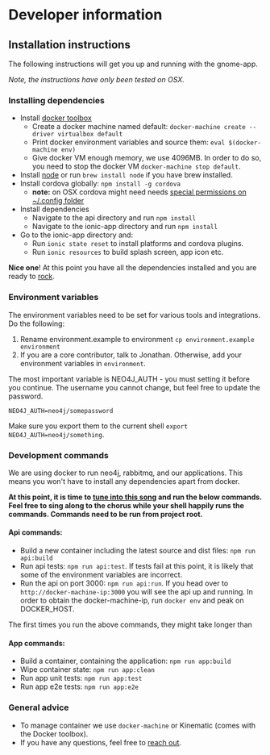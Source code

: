 # Developer information

## Installation instructions

The following instructions will get you up and running with the gnome-app.

_Note, the instructions have only been tested on OSX._ 

### Installing dependencies
* Install [docker toolbox](https://www.docker.com/products/docker-toolbox)
    * Create a docker machine named default: `docker-machine create --driver virtualbox default`
    * Print docker environment variables and source them: `eval $(docker-machine env)`
    * Give docker VM enough memory, we use 4096MB. In order to do so, you need to stop the docker VM `docker-machine stop default`.
* Install [node](https://nodejs.org/en/download/) or run `brew install node` if you have brew installed.
* Install cordova globally: `npm install -g cordova`
    * __note:__ on OSX cordova  might need needs [special permissions on ~/.config folder](http://stackoverflow.com/questions/34058245/ionic-2-an-error-occurred-trying-to-fall-back-to-cordova-lib-execution-typeer)
* Install dependencies
    * Navigate to the api directory and run `npm install`
    * Navigate to the ionic-app directory and run `npm install`
* Go to the ionic-app directory and:
    * Run `ionic state reset` to install platforms and cordova plugins.
    * Run `ionic resources` to build splash screen, app icon etc.

**Nice one**! At this point you have all the dependencies installed and you are ready to [rock](https://www.youtube.com/watch?v=dK_zQYT5WAY).

### Environment variables
The environment variables need to be set for various tools and integrations. Do the following:

1. Rename environment.example to environment `cp environment.example environment`
2. If you are a core contributor, talk to Jonathan. Otherwise, add your environment variables in `environment`.

The most important variable is NEO4J_AUTH - you must setting it before you continue. The username you cannot change, but feel free to update the password.
```
NEO4J_AUTH=neo4j/somepassword
```

Make sure you export them to the current shell `export NEO4J_AUTH=neo4j/something`.

### Development commands
We are using docker to run neo4j, rabbitmq, and our applications. This means you won't have to
install any dependencies apart from docker.

**At this point, it is time to [tune into this song](https://www.youtube.com/watch?v=mifnMC_Kn1Q) and run the below commands.
Feel free to sing along to the chorus while your shell happily runs the commands. Commands need to be run from project root.**

#### Api commands:
* Build a new container including the latest source and dist files: `npm run api:build`
* Run api tests: `npm run api:test`. If tests fail at this point, it is likely that some of the environment variables are incorrect.
* Run the api on port 3000: `npm run api:run`. If you head over to `http://docker-machine-ip:3000` you will see the api up and running.
  In order to obtain the docker-machine-ip, run `docker env` and peak on DOCKER_HOST.

The first times you run the above commands, they might take longer than

#### App commands:
* Build a container, containing the application: `npm run app:build`
* Wipe container state: `npm run app:clean`
* Run app unit tests: `npm run app:test`
* Run app e2e tests: `npm run app:e2e`

### General advice
* To manage container we use `docker-machine` or Kinematic (comes with the Docker toolbox).
* If you have any questions, feel free to [reach out](mailto:jonathan@impossible.com).
